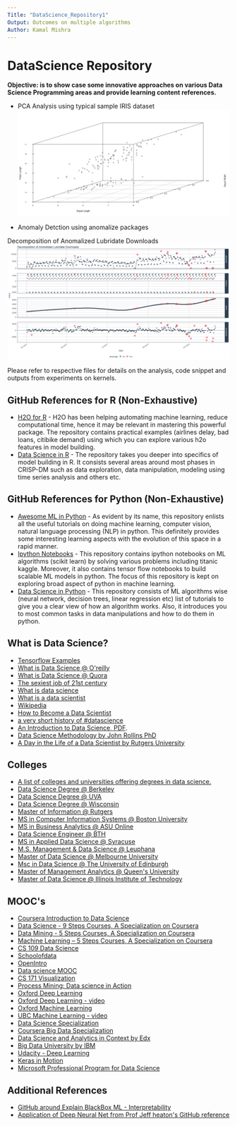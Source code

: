 ```yaml
---
Title: "DataScience_Repository1"
Output: Outcomes on multiple algorithms
Author: Kamal Mishra
---
```


# DataScience Repository

**Objective: is to show case some innovative approaches on various Data Science Programming areas and provide learning content references.**


* PCA Analysis using typical sample IRIS dataset
![plot of chunk scatterplot3D](/PCA_Analysis1.PNG)


* Anomaly Detction using anomalize packages

Decomposition of Anomalized Lubridate Downloads
![plot of chunk Anomalized Lubridate Downloads](/AnomalizedLubridateDownloads.PNG)


Please refer to respective files for details on the analysis, code snippet and outputs from experiments on kernels.

## GitHub References for R (Non-Exhaustive)

* [H2O for R](https://github.com/h2oai/h2o-3/tree/master/h2o-r/demos) - H2O has been helping automating machine learning, reduce computational time, hence it may be relevant in mastering this powerful package. The repository contains practical examples (airlines delay, bad loans, citibike demand) using which you can explore various h2o features in model building.
* [Data Science in R](https://github.com/ujjwalkarn/DataScienceR) - The repository takes you deeper into specifics of model building in R. It consists several areas around most phases in CRISP-DM such as data exploration, data manipulation, modeling using time series analysis and others etc.

## GitHub References for Python (Non-Exhaustive)

* [Awesome ML in Python](https://github.com/josephmisiti/awesome-machine-learning#python) - As evident by its name, this repository enlists all the useful tutorials on doing machine learning, computer vision, natural language processing (NLP) in python. This definitely provides some interesting learning aspects with the evolution of this space in a rapid manner.
* [Ipython Notebooks](https://github.com/donnemartin/data-science-ipython-notebooks) - This repository contains ipython notebooks on ML algorithms (scikit learn) by solving various problems including titanic kaggle. Moreover, it also contains tensor flow notebooks to build scalable ML models in python. The focus of this repository is kept on exploring broad aspect of python in machine learning.
* [Data Science in Python](https://github.com/ujjwalkarn/DataSciencePython#data-science-with-python) - This repository consists of ML algorithms wise (neural network, decision trees, linear regression etc) list of tutorials to give you a clear view of how an algorithm works. Also, it introduces you to most common tasks in data manipulations and how to do them in python.

## What is Data Science?

* [Tensorflow Examples](https://github.com/aymericdamien/TensorFlow-Examples)
* [What is Data Science @ O'reilly](https://www.oreilly.com/ideas/what-is-data-science)
* [What is Data Science @ Quora](https://www.quora.com/Data-Science/What-is-data-science)
* [The sexiest job of 21st century](https://hbr.org/2012/10/data-scientist-the-sexiest-job-of-the-21st-century)
* [What is data science](http://www.datascientists.net/what-is-data-science)
* [What is a data scientist](http://www.becomingadatascientist.com/2014/02/14/what-is-a-data-scientist/)
* [Wikipedia](https://en.wikipedia.org/wiki/Data_science)
* [How to Become a Data Scientist](https://www.mastersindatascience.org/careers/data-scientist/)
* [a very short history of #datascience](http://www.forbes.com/sites/gilpress/2013/05/28/a-very-short-history-of-data-science/)
* [An Introduction to Data Science, PDF](https://ischool.syr.edu/media/documents/2012/3/DataScienceBook1_1.pdf).
* [Data Science Methodology by John Rollins PhD](http://www.ibmbigdatahub.com/blog/why-we-need-methodology-data-science)
* [A Day in the Life of a Data Scientist by Rutgers University](http://online.rutgers.edu/resources/articles/a-day-in-the-life-of-a-data-scientist/)

## Colleges

* [A list of colleges and universities offering degrees in data science.](https://github.com/ryanswanstrom/awesome-datascience-colleges)
* [Data Science Degree @ Berkeley](https://datascience.berkeley.edu/)
* [Data Science Degree @ UVA](https://dsi.virginia.edu/)
* [Data Science Degree @ Wisconsin](http://datasciencedegree.wisconsin.edu/)
* [Master of Information @ Rutgers](http://online.rutgers.edu/master-library-info/)
* [MS in Computer Information Systems @ Boston University](http://cisonline.bu.edu/)
* [MS in Business Analytics @ ASU Online](http://asuonline.asu.edu/online-degree-programs/graduate/master-science-business-analytics/)
* [Data Science Engineer @ BTH](https://www.bth.se/nyheter/bth-startar-sveriges-forsta-civilingenjorsprogram-inom-data-science/)
* [MS in Applied Data Science @ Syracuse](https://ischool.syr.edu/academics/graduate/masters-degrees/ms-in-applied-data-science/)
* [M.S. Management & Data Science @ Leuphana](https://www.leuphana.de/en/graduate-school/master/course-offerings/management-data-science.html)
* [Master of Data Science @ Melbourne University](https://science-courses.unimelb.edu.au/study/degrees/master-of-data-science/overview#overview)
* [Msc in Data Science @ The University of Edinburgh](https://www.ed.ac.uk/studying/postgraduate/degrees/index.php?r=site/view&id=902)
* [Master of Management Analytics @ Queen's University](https://smith.queensu.ca/grad_studies/mma/index.php)
* [Master of Data Science @ Illinois Institute of Technology](https://science.iit.edu/programs/graduate/master-data-science)

## MOOC's

* [Coursera Introduction to Data Science](https://www.coursera.org/specializations/data-science)
* [Data Science - 9 Steps Courses, A Specialization on Coursera](https://www.coursera.org/specializations/jhu-data-science)
* [Data Mining - 5 Steps Courses, A Specialization on Coursera](https://www.coursera.org/specialization/datamining)
* [Machine Learning – 5 Steps Courses, A Specialization on Coursera](https://www.coursera.org/specializations/machine-learning)
* [CS 109 Data Science](http://cs109.github.io/2015/)
* [Schoolofdata](https://schoolofdata.org/)
* [OpenIntro](https://www.openintro.org/)
* [Data science MOOC](http://datascience.sg/categories/MOOC/)
* [CS 171 Visualization](http://www.cs171.org/#!index.md)
* [Process Mining: Data science in Action](https://www.coursera.org/learn/process-mining)
* [Oxford Deep Learning](http://www.cs.ox.ac.uk/projects/DeepLearn/)
* [Oxford Deep Learning - video](https://www.youtube.com/playlist?list=PLE6Wd9FR--EfW8dtjAuPoTuPcqmOV53Fu)
* [Oxford Machine Learning](http://www.cs.ox.ac.uk/activities/machinelearning/)
* [UBC Machine Learning - video](http://www.cs.ubc.ca/~nando/540-2013/lectures.html)
* [Data Science Specialization](https://github.com/DataScienceSpecialization/courses)
* [Coursera Big Data Specialization](https://www.coursera.org/specializations/big-data)
* [Data Science and Analytics in Context by Edx](https://www.edx.org/xseries/data-science-analytics-context)
* [Big Data University by IBM](https://bigdatauniversity.com/)
* [Udacity - Deep Learning](https://www.udacity.com/course/deep-learning--ud730)
* [Keras in Motion](https://www.manning.com/livevideo/keras-in-motion) 
* [Microsoft Professional Program for Data Science](https://academy.microsoft.com/en-us/professional-program/tracks/data-science/)

## Additional References

* [GitHub around Explain BlackBox ML - Interpretability](https://github.com/interpretml/interpret)
* [Application of Deep Neural Net from Prof Jeff heaton's GitHub reference](https://github.com/jeffheaton/t81_558_deep_learning)


